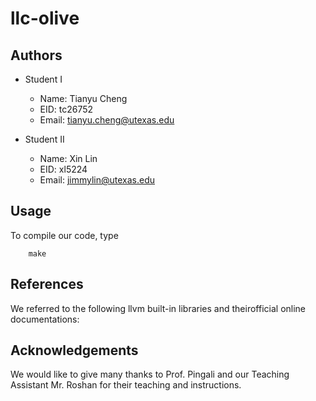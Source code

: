 llc-olive
=============

Authors
-------

- Student I
    + Name: Tianyu Cheng
    + EID: tc26752
    + Email: tianyu.cheng@utexas.edu

- Student II
    + Name: Xin Lin
    + EID: xl5224
    + Email: jimmylin@utexas.edu

Usage
-----

To compile our code, type

```
    make
```

References
--------
We referred to the following llvm built-in libraries and theirofficial online documentations:

Acknowledgements
-------
We would like to give many thanks to Prof. Pingali and our Teaching Assistant Mr. Roshan for their teaching and instructions. 
